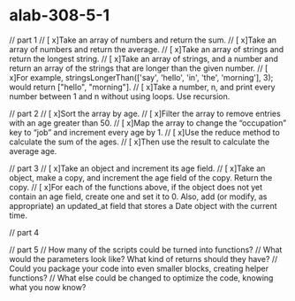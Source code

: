 # alab-308-5-1
// part 1
// [ x]Take an array of numbers and return the sum.
// [ x]Take an array of numbers and return the average.
// [ x]Take an array of strings and return the longest string.
// [ x]Take an array of strings, and a number and return an array of the strings that are longer than the given number. 
// [ x]For example, stringsLongerThan(['say', 'hello', 'in', 'the', 'morning'], 3); would return ["hello", "morning"].
// [ x]Take a number, n, and print every number between 1 and n without using loops. Use recursion.

// part 2
// [ x]Sort the array by age.
// [ x]Filter the array to remove entries with an age greater than 50.
// [ x]Map the array to change the “occupation” key to “job” and increment every age by 1.
// [ x]Use the reduce method to calculate the sum of the ages.
// [ x]Then use the result to calculate the average age.

// part 3
// [ x]Take an object and increment its age field.
// [ x]Take an object, make a copy, and increment the age field of the copy. Return the copy.
// [ x]For each of the functions above, if the object does not yet contain an age field, create one and set it to 0. Also, add (or modify, as appropriate) an updated_at field that stores a Date object with the current time.

// part 4

// part 5
// How many of the scripts could be turned into functions?
// What would the parameters look like? What kind of returns should they have?
// Could you package your code into even smaller blocks, creating helper functions?
// What else could be changed to optimize the code, knowing what you now know?


